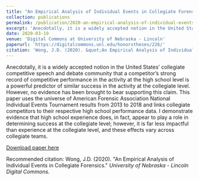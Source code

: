 ```yaml
---
title: "An Empirical Analysis of Individual Events in Collegiate Forensics"
collection: publications
permalink: /publication/2020-an-empirical-analysis-of-individual-events-in-collegiate-forensics
excerpt: 'Anecdotally, it is a widely accepted notion in the United States’ collegiate competitive speech and debate community that a competitor’s strong record of competitive performance in the activity at the high school level is a powerful predictor of similar success in the activity at the collegiate level. However, no evidence has been brought to bear supporting this claim. This paper uses the universe of American Forensic Association National Individual Events Tournament results from 2013 to 2018 and links collegiate competitors to their respective high school performance data. I demonstrate evidence that high school experience does, in fact, appear to play a role in determining success at the collegiate level; however, it is far less impactful than experience at the collegiate level, and these effects vary across collegiate teams.'
date: 2020-03-19
venue: 'Digital Commons at University of Nebraska - Lincoln'
paperurl: 'https://digitalcommons.unl.edu/honorstheses/226/'
citation: 'Wong, J.D. (2020). &quot;An Empirical Analysis of Individual Events in Collegiate Forensics.&quot; <i>University of Nebraska - Lincoln Digital Commons.'
---
```

Anecdotally, it is a widely accepted notion in the United States’ collegiate competitive speech and debate community that a competitor’s strong record of competitive performance in the activity at the high school level is a powerful predictor of similar success in the activity at the collegiate level. However, no evidence has been brought to bear supporting this claim. This paper uses the universe of American Forensic Association National Individual Events Tournament results from 2013 to 2018 and links collegiate competitors to their respective high school performance data. I demonstrate evidence that high school experience does, in fact, appear to play a role in determining success at the collegiate level; however, it is far less impactful than experience at the collegiate level, and these effects vary across collegiate teams.


[Download paper here](https://digitalcommons.unl.edu/honorstheses/226/)

Recommended citation: Wong, J.D. (2020). "An Empirical Analysis of Individual Events in Collegiate Forensics." <i>University of Nebraska - Lincoln Digital Commons.
